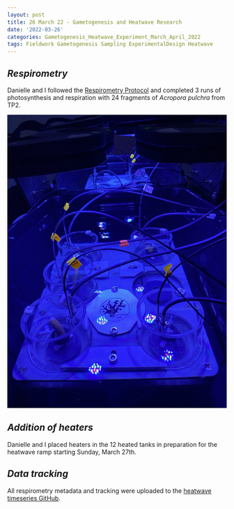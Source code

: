 ```yaml
---
layout: post
title: 26 March 22 - Gametogenesis and Heatwave Research
date: '2022-03-26'
categories: Gametogenesis_Heatwave_Experiment_March_April_2022
tags: Fieldwork Gametogenesis Sampling ExperimentalDesign Heatwave
---
```


## *Respirometry*

Danielle and I followed the [Respirometry Protocol](https://github.com/daniellembecker/Gametogenesis/blob/main/protocols/2020-12-14-SDR-Respirometry-Protocol.md) and completed 3 runs of photosynthesis and respiration with 24 fragments of *Acropora pulchra* from TP2.

![respirometry set up](https://github.com/urol-e5/urol-e5.github.io/blob/master/images/March2022_Moorea/654AE9A0-8485-4E25-BC5D-BA5498BF31A3.JPG?raw=true)

## *Addition of heaters*

Danielle and I placed heaters in the 12 heated tanks in preparation for the heatwave ramp starting Sunday, March 27th. 

## *Data tracking*

All respirometry metadata and tracking were uploaded to the [heatwave timeseries GitHub](https://github.com/daniellembecker/Gametogenesis/tree/main/heatwave).
